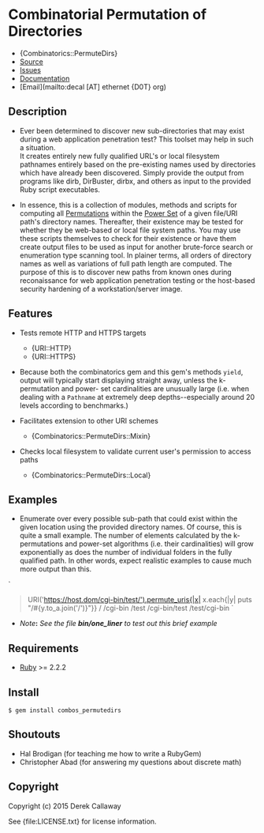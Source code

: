 # **Combinatorial Permutation of Directories**

* {Combinatorics::PermuteDirs}
* [Source](https://github.com/decal/combos_permutedirs)
* [Issues](https://github.com/decal/combos_permutedirs/issues)
* [Documentation](http://rubydoc.info/gems/combos_permutedirs)
* [Email](mailto:decal [AT] ethernet {D0T} org)

## **Description**

* Ever been determined to discover new sub-directories that may exist during a
web application penetration test? This toolset may help in such a situation.  
It creates entirely new fully qualified URL's or local filesystem pathnames 
entirely based on the pre-existing names used by directories which have already
been discovered. Simply provide the output from programs like dirb, DirBuster, 
dirbx, and others as input to the provided Ruby script executables.

* In essence, this is a collection of modules, methods and scripts for computing 
all [Permutations](http://en.wikipedia.org/wiki/Permutations) within the
[Power Set](https://en.wikipedia.org/wiki/Power_set) of a given file/URI path's
directory names. Thereafter, their existence may be tested for whether they be
web-based or local file system paths. You may use these scripts themselves to 
check for their existence or have them create output files to be used as input
for another brute-force search or enumeration type scanning tool. In plainer 
terms, all orders of directory names as well as variations of full path length 
are computed. The purpose of this is to discover new paths from known ones 
during reconaissance for web application penetration testing or the host-based
security hardening of a workstation/server image.

## **Features**

* Tests remote HTTP and HTTPS targets 
  * {URI::HTTP}
  * {URI::HTTPS}
* Because both the combinatorics gem and this gem's methods `yield`, output will
  typically start displaying straight away, unless the k-permutation and power-
  set cardinalities are unusually large (i.e. when dealing with a `Pathname` at 
  extremely deep depths--especially around 20 levels according to benchmarks.)


* Facilitates extension to other URI schemes
  * {Combinatorics::PermuteDirs::Mixin}
* Checks local filesystem to validate current user's permission to access paths
  * {Combinatorics::PermuteDirs::Local}

## **Examples**

* Enumerate over every possible sub-path that could exist within the given 
location using the provided directory names. Of course, this is quite a
small example. The number of elements calculated by the k-permutations and 
power-set algorithms (i.e. their cardinalities) will grow exponentially as does
the number of individual folders in the fully qualified path. In other words,
expect realistic examples to cause much more output than this.

`
> URI('https://host.dom/cgi-bin/test/').permute_uris{|x| x.each{|y| puts "/#{y.to_a.join('/')}"}}
/
/cgi-bin
/test
/cgi-bin/test
/test/cgi-bin
`

* _Note_**:** _See the file **bin/one_liner** to test out this brief example_

## Requirements

* [Ruby](http://www.ruby-lang.org/) >= 2.2.2

## Install

    $ gem install combos_permutedirs

## Shoutouts

* Hal Brodigan (for teaching me how to write a RubyGem)
* Christopher Abad (for answering my questions about discrete math)

## Copyright

Copyright (c) 2015 Derek Callaway

See {file:LICENSE.txt} for license information.
